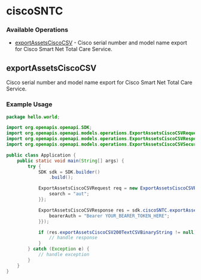 # ciscoSNTC

### Available Operations

* [exportAssetsCiscoCSV](#exportassetsciscocsv) - Cisco serial number and model name export for Cisco Smart Net Total Care Service.

## exportAssetsCiscoCSV

Cisco serial number and model name export for Cisco Smart Net Total Care Service.

### Example Usage

```java
package hello.world;

import org.openapis.openapi.SDK;
import org.openapis.openapi.models.operations.ExportAssetsCiscoCSVRequest;
import org.openapis.openapi.models.operations.ExportAssetsCiscoCSVResponse;
import org.openapis.openapi.models.operations.ExportAssetsCiscoCSVSecurity;

public class Application {
    public static void main(String[] args) {
        try {
            SDK sdk = SDK.builder()
                .build();

            ExportAssetsCiscoCSVRequest req = new ExportAssetsCiscoCSVRequest() {{
                search = "aut";
            }};            

            ExportAssetsCiscoCSVResponse res = sdk.ciscoSNTC.exportAssetsCiscoCSV(req, new ExportAssetsCiscoCSVSecurity("laudantium") {{
                bearerAuth = "Bearer YOUR_BEARER_TOKEN_HERE";
            }});

            if (res.exportAssetsCiscoCSV200TextCSVBinaryString != null) {
                // handle response
            }
        } catch (Exception e) {
            // handle exception
        }
    }
}
```

